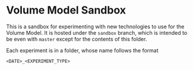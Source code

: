 # Volume Model Sandbox

This is a sandbox for experimenting with new technologies to use for the Volume
Model.  It is hosted under the `sandbox` branch, which is intended to be even
with `master` except for the contents of this folder.

Each experiment is in a folder, whose name follows the format

```
<DATE>_<EXPERIMENT_TYPE>
```
